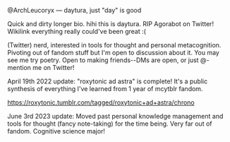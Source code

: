 @ArchLeucoryx — daytura, just "day" is good

Quick and dirty longer bio. hihi this is daytura. RIP Agorabot on Twitter! Wikilink everything really could've been great :(

(Twitter) nerd, interested in tools for thought and personal metacognition. Pivoting out of fandom stuff but I'm open to discussion about it. You may see me try poetry. Open to making friends--DMs are open, or just @-mention me on Twitter!

April 19th 2022 update: "roxytonic ad astra" is complete! It's a public synthesis of everything I've learned from 1 year of mcytblr fandom.

https://roxytonic.tumblr.com/tagged/roxytonic+ad+astra/chrono

June 3rd 2023 update: Moved past personal knowledge management and tools for thought (fancy note-taking) for the time being. Very far out of fandom. Cognitive science major!